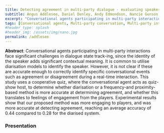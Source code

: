 ```yaml
---
title: Detecting agreement in multi-party dialogue - evaluating speaker diarisation versus a procedural baseline to enhance user engagement.
subtitle: Angus Addlesee, Daniel Denley, Andy Edmondson, Nancie Gunson, Daniel Hernandez Garcia, Alexandre Kha, Oliver Lemon, James Ndubuisi, Neil O'Reilly, Lia Perochaud, Raphaël Valeri, Miebaka Worika
excerpt: "Conversational agents participating in multi-party interactions face significant challenges in dialogue state track-ing, since the identity of the speaker adds significant contextual meaning. It is common to utilise diarisation models to identify the speaker. However, it is not clear if these are accurate enough to correctly identify specific conversational events such as agreement or disagreement during a real-time interaction. This study uses a cooperative quiz, where the conversational agent acts as quiz-show host, to determine whether diarisation or a frequency-and proximity-based method is more accurate at determining agreement, and whether this translates to feelings of engagement from the players. Experimental results show that our proposed method was more engaging to players, and was more accurate at detecting agreement, reaching an average accuracy of 0.44 compared to 0.28 for the diarised system."
tags: [Conversational agents, Multi-party conversation, Multi-party interactions, Diarisation, Detection of agreement, Natural Language Processing (NLP), Natural Language Understanding (NLU), Cooperative quiz, Social robots, Gamification, Engagement]
#header_type: splash
#header_img: /assets/img/nano.jpg
permalink: /addlesee
---
```


**Abstract**: Conversational agents participating in multi-party interactions face significant challenges in dialogue state track-ing, since the identity of the speaker adds significant contextual meaning. It is common to utilise diarisation models to identify the speaker. However, it is not clear if these are accurate enough to correctly identify specific conversational events such as agreement or disagreement during a real-time interaction. This study uses a cooperative quiz, where the conversational agent acts as quiz-show host, to determine whether diarisation or a frequency-and proximity-based method is more accurate at determining agreement, and whether this translates to feelings of engagement from the players. Experimental results show that our proposed method was more engaging to players, and was more accurate at detecting agreement, reaching an average accuracy of 0.44 compared to 0.28 for the diarised system.

### Presentation

<object data="../assets/path/to/document.pdf" width="1000" height="1000" type='application/pdf'></object>
